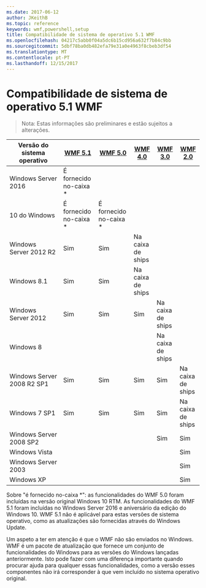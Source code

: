 ```yaml
---
ms.date: 2017-06-12
author: JKeithB
ms.topic: reference
keywords: wmf,powershell,setup
title: Compatibilidade de sistema de operativo 5.1 WMF
ms.openlocfilehash: 04217c5abb0f04a5dc6b15cd956a632f7b84c9bb
ms.sourcegitcommit: 5dbf78ba0db482efa79e31a0e4963f8cbeb3df54
ms.translationtype: MT
ms.contentlocale: pt-PT
ms.lasthandoff: 12/15/2017
---
```

# <a name="wmf-51-operating-system-compatibility"></a>Compatibilidade de sistema de operativo 5.1 WMF #

> Nota: Estas informações são preliminares e estão sujeitos a alterações.

| Versão do sistema operativo | [WMF 5.1](https://aka.ms/wmf51download) | [WMF 5.0](https://aka.ms/wmf5download) | [WMF 4.0](https://aka.ms/wmf4download) |  [WMF 3.0](https://aka.ms/wmf3download) | [WMF 2.0](https://aka.ms/wmf2download) |
| ------------------------ | ----------- | ----------- | ----------- | ------------ |  ------------- |
| Windows Server 2016 | É fornecido no-caixa * |  |  |  |  |
| 10 do Windows | É fornecido no-caixa * | É fornecido no-caixa *  | | | |  
| Windows Server 2012 R2| Sim | Sim | Na caixa de ships |  |  |
| Windows 8.1 | Sim | Sim |  Na caixa de ships |  |  |
| Windows Server 2012 | Sim | Sim | Sim |  Na caixa de ships | |
| Windows 8 |  |  |  | Na caixa de ships | |
| Windows Server 2008 R2 SP1 | Sim | Sim | Sim |  Sim| Na caixa de ships |
| Windows 7 SP1  | Sim | Sim | Sim | Sim | Na caixa de ships |
| Windows Server 2008 SP2 | | | | Sim | Sim |
| Windows Vista | | | | | Sim |
| Windows Server 2003| | | |  | Sim |
| Windows XP | | | |  | Sim |


Sobre "é fornecido no-caixa *": as funcionalidades do WMF 5.0 foram incluídas na versão original Windows 10 RTM.
As funcionalidades do WMF 5.1 foram incluídas no Windows Server 2016 e aniversário da edição do Windows 10. WMF 5.1 não é aplicável para estas versões de sistema operativo, como as atualizações são fornecidas através do Windows Update.


Um aspeto a ter em atenção é que o WMF não são enviados no Windows. WMF é um pacote de atualização que fornece um conjunto de funcionalidades do Windows para as versões do Windows lançadas anteriormente. Isto pode fazer com uma diferença importante quando procurar ajuda para qualquer essas funcionalidades, como a versão esses componentes não irá corresponder à que vem incluído no sistema operativo original.

